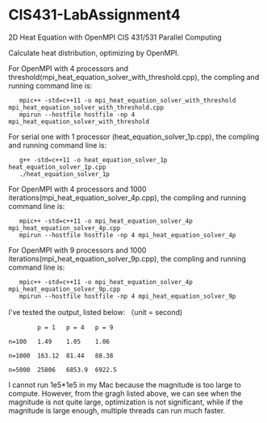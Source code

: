 # CIS431-LabAssignment4

2D Heat Equation with OpenMPI CIS 431/531 Parallel Computing

Calculate heat distribution, optimizing by OpenMPI.

For OpenMPI with 4 processors and threshold(mpi_heat_equation_solver_with_threshold.cpp), the compling and running command line is:

~~~
   mpic++ -std=c++11 -o mpi_heat_equation_solver_with_threshold mpi_heat_equation_solver_with_threshold.cpp 
   mpirun --hostfile hostfile -np 4 mpi_heat_equation_solver_with_threshold
~~~

For serial one with 1 processor (heat_equation_solver_1p.cpp), the compling and running command line is:

~~~
   g++ -std=c++11 -o heat_equation_solver_1p heat_equation_solver_1p.cpp
   ./heat_equation_solver_1p
~~~

For OpenMPI with 4 processors and 1000 iterations(mpi_heat_equation_solver_4p.cpp), the compling and running command line is:

~~~
   mpic++ -std=c++11 -o mpi_heat_equation_solver_4p mpi_heat_equation_solver_4p.cpp 
   mpirun --hostfile hostfile -np 4 mpi_heat_equation_solver_4p
~~~

For OpenMPI with 9 processors and 1000 iterations(mpi_heat_equation_solver_9p.cpp), the compling and running command line is:

~~~
   mpic++ -std=c++11 -o mpi_heat_equation_solver_4p mpi_heat_equation_solver_9p.cpp 
   mpirun --hostfile hostfile -np 4 mpi_heat_equation_solver_9p
~~~

I've tested the output, listed below: （unit = second)

~~~
        p = 1   p = 4   p = 9   
        
n=100   1.49    1.05    1.06     

n=1000  163.12  81.44   88.38  

n=5000  25806   6853.9  6922.5 

~~~

I cannot run 1e5*1e5 in my Mac because the magnitude is too large to compute. However, from the gragh listed above, we can see when the magnitude is not quite large, optimization is not significant, while if the magnitude is large enough, multiple threads can run much faster.
